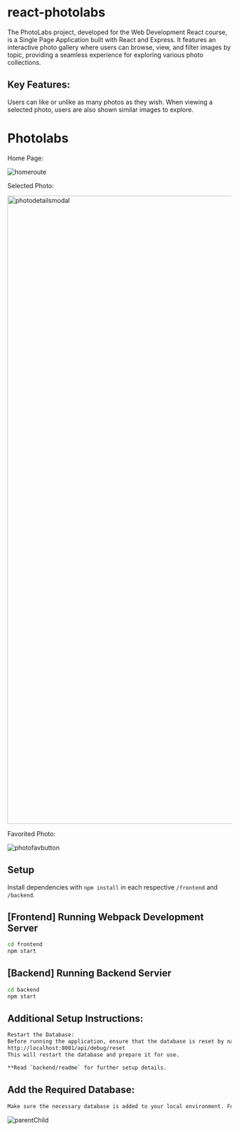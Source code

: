 # react-photolabs

The PhotoLabs project, developed for the Web Development React course, is a Single Page Application built with React and Express. It features an interactive photo gallery where users can browse, view, and filter images by topic, providing a seamless experience for exploring various photo collections.

## Key Features:

Users can like or unlike as many photos as they wish.
When viewing a selected photo, users are also shown similar images to explore.



# Photolabs




Home Page:

![homeroute](https://github.com/user-attachments/assets/8636d9ab-adad-4145-bd2e-ae34b00d024b)




Selected Photo:

<img width="1411" alt="photodetailsmodal" src="https://github.com/user-attachments/assets/c43a7b4a-ee28-4122-8c63-c17e8c978cc6">




Favorited Photo:

![photofavbutton](https://github.com/user-attachments/assets/27dcb93f-028b-42fb-9b17-0ff086efae14)



## Setup

Install dependencies with `npm install` in each respective `/frontend` and `/backend`.

## [Frontend] Running Webpack Development Server

```sh
cd frontend
npm start
```

## [Backend] Running Backend Servier


```sh
cd backend
npm start
```

## Additional Setup Instructions:
```sh
Restart the Database:
Before running the application, ensure that the database is reset by navigating to:
http://localhost:8001/api/debug/reset
This will restart the database and prepare it for use.

**Read `backend/readme` for further setup details.
```

## Add the Required Database:
```sh
Make sure the necessary database is added to your local environment. Follow the steps outlined in the backend README.md to set up the database correctly.
```

![parentChild](https://github.com/user-attachments/assets/5ded6a52-171a-43ba-a1f5-afdcc58ed3bf)

